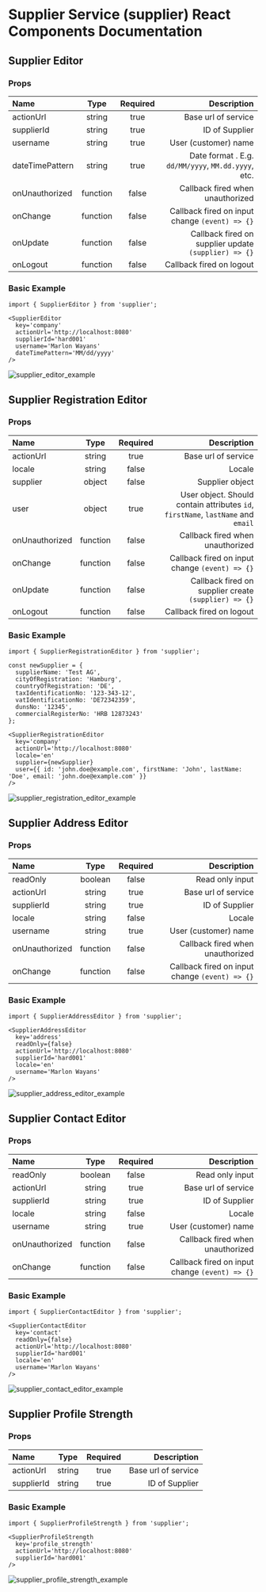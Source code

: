 # Supplier Service (supplier) React Components Documentation

## Supplier Editor

### Props

| Name | Type | Required | Description |
|:-----|:----:|:--------:|------------:|
| actionUrl | string | true | Base url of service |
| supplierId | string | true | ID of Supplier |
| username | string | true | User (customer) name |
| dateTimePattern | string | true | Date format . E.g. `dd/MM/yyyy`, `MM.dd.yyyy`, etc. |
| onUnauthorized | function | false | Callback fired when unauthorized |
| onChange | function | false | Callback fired on input change `(event) => {}` |
| onUpdate | function | false | Callback fired on supplier update `(supplier) => {}` |
| onLogout | function | false | Callback fired on logout |

### Basic Example

```
import { SupplierEditor } from 'supplier';

<SupplierEditor
  key='company'
  actionUrl='http://localhost:8080'
  supplierId='hard001'
  username='Marlon Wayans'
  dateTimePattern='MM/dd/yyyy'
/>
```

![supplier_editor_example](https://cloud.githubusercontent.com/assets/1188617/26353550/4e52661e-3fc1-11e7-8492-964b87619599.png)

## Supplier Registration Editor

### Props

| Name | Type | Required | Description |
|:-----|:----:|:--------:|------------:|
| actionUrl | string | true | Base url of service |
| locale | string | false | Locale |
| supplier | object | false | Supplier object |
| user | object | true | User object. Should contain attributes `id`, `firstName`, `lastName` and `email` |
| onUnauthorized | function | false | Callback fired when unauthorized |
| onChange | function | false | Callback fired on input change `(event) => {}` |
| onUpdate | function | false | Callback fired on supplier create `(supplier) => {}` |
| onLogout | function | false | Callback fired on logout |

### Basic Example

```
import { SupplierRegistrationEditor } from 'supplier';

const newSupplier = {
  supplierName: 'Test AG',
  cityOfRegistration: 'Hamburg',
  countryOfRegistration: 'DE',
  taxIdentificationNo: '123-343-12',
  vatIdentificationNo: 'DE72342359',
  dunsNo: '12345',
  commercialRegisterNo: 'HRB 12873243'
};

<SupplierRegistrationEditor
  key='company'
  actionUrl='http://localhost:8080'
  locale='en'
  supplier={newSupplier}
  user={{ id: 'john.doe@example.com', firstName: 'John', lastName: 'Doe', email: 'john.doe@example.com' }}
/>
```

![supplier_registration_editor_example](https://cloud.githubusercontent.com/assets/1188617/26354132/a124a15c-3fc3-11e7-812f-eb24f527b466.png)


## Supplier Address Editor

### Props

| Name | Type | Required | Description |
|:-----|:----:|:--------:|------------:|
| readOnly | boolean | false | Read only input |
| actionUrl | string | true | Base url of service |
| supplierId | string | true | ID of Supplier |
| locale | string | false | Locale |
| username | string | true | User (customer) name |
| onUnauthorized | function | false | Callback fired when unauthorized |
| onChange | function | false | Callback fired on input change `(event) => {}` |

### Basic Example

```
import { SupplierAddressEditor } from 'supplier';

<SupplierAddressEditor
  key='address'
  readOnly={false}
  actionUrl='http://localhost:8080'
  supplierId='hard001'
  locale='en'
  username='Marlon Wayans'
/>
```

![supplier_address_editor_example](https://cloud.githubusercontent.com/assets/1188617/26353634/a8df8800-3fc1-11e7-8fc3-37fbff330805.png)

## Supplier Contact Editor

### Props

| Name | Type | Required | Description |
|:-----|:----:|:--------:|------------:|
| readOnly | boolean | false | Read only input |
| actionUrl | string | true | Base url of service |
| supplierId | string | true | ID of Supplier |
| locale | string | false | Locale |
| username | string | true | User (customer) name |
| onUnauthorized | function | false | Callback fired when unauthorized |
| onChange | function | false | Callback fired on input change `(event) => {}` |

### Basic Example

```
import { SupplierContactEditor } from 'supplier';

<SupplierContactEditor
  key='contact'
  readOnly={false}
  actionUrl='http://localhost:8080'
  supplierId='hard001'
  locale='en'
  username='Marlon Wayans'
/>
```

![supplier_contact_editor_example](https://cloud.githubusercontent.com/assets/1188617/26353707/f27a82d0-3fc1-11e7-9d2a-dec679d4f615.png)

## Supplier Profile Strength

### Props

| Name | Type | Required | Description |
|:-----|:----:|:--------:|------------:|
| actionUrl | string | true | Base url of service |
| supplierId | string | true | ID of Supplier |

### Basic Example

```
import { SupplierProfileStrength } from 'supplier';

<SupplierProfileStrength
  key='profile_strength'
  actionUrl='http://localhost:8080'
  supplierId='hard001'
/>
```

![supplier_profile_strength_example](https://user-images.githubusercontent.com/1188617/27228558-642bc468-52a8-11e7-8b1f-7bd02165ebc0.png)
